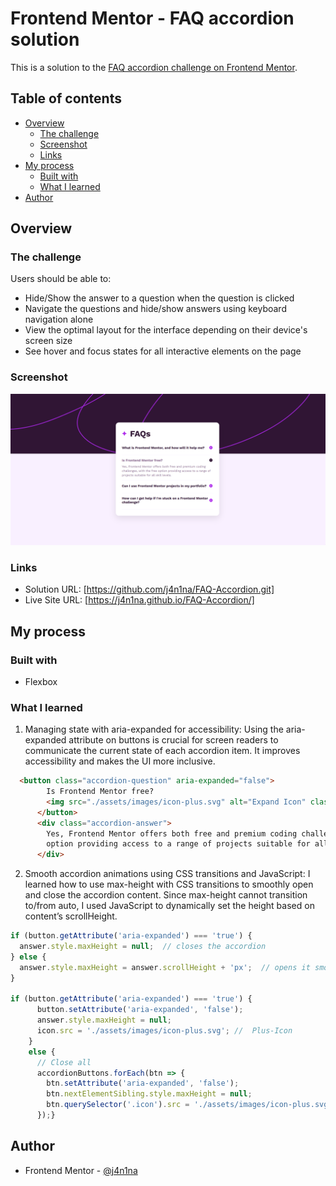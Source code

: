 # Frontend Mentor - FAQ accordion solution

This is a solution to the [FAQ accordion challenge on Frontend Mentor](https://www.frontendmentor.io/challenges/faq-accordion-wyfFdeBwBz). 

## Table of contents

- [Overview](#overview)
  - [The challenge](#the-challenge)
  - [Screenshot](#screenshot)
  - [Links](#links)
- [My process](#my-process)
  - [Built with](#built-with)
  - [What I learned](#what-i-learned)
- [Author](#author)




## Overview

### The challenge

Users should be able to:

- Hide/Show the answer to a question when the question is clicked
- Navigate the questions and hide/show answers using keyboard navigation alone
- View the optimal layout for the interface depending on their device's screen size
- See hover and focus states for all interactive elements on the page

### Screenshot

![](./assets/images/Screenshot%20faq-accordion.png)



### Links

- Solution URL: [https://github.com/j4n1na/FAQ-Accordion.git]
- Live Site URL: [https://j4n1na.github.io/FAQ-Accordion/]

## My process

### Built with

- Flexbox


### What I learned

1. Managing state with aria-expanded for accessibility:
Using the aria-expanded attribute on buttons is crucial for screen readers to communicate the current state of each accordion item. It improves accessibility and makes the UI more inclusive.

```html
  <button class="accordion-question" aria-expanded="false">
        Is Frontend Mentor free?
        <img src="./assets/images/icon-plus.svg" alt="Expand Icon" class="icon">
      </button>
      <div class="accordion-answer">
        Yes, Frontend Mentor offers both free and premium coding challenges, with the free 
        option providing access to a range of projects suitable for all skill levels.
      </div>
```

2. Smooth accordion animations using CSS transitions and JavaScript:
I learned how to use max-height with CSS transitions to smoothly open and close the accordion content. Since max-height cannot transition to/from auto, I used JavaScript to dynamically set the height based on content’s scrollHeight.

```js
if (button.getAttribute('aria-expanded') === 'true') {
  answer.style.maxHeight = null;  // closes the accordion
} else {
  answer.style.maxHeight = answer.scrollHeight + 'px';  // opens it smoothly
}

if (button.getAttribute('aria-expanded') === 'true') {
      button.setAttribute('aria-expanded', 'false');
      answer.style.maxHeight = null;
      icon.src = './assets/images/icon-plus.svg'; //  Plus-Icon
    } 
    else {
      // Close all
      accordionButtons.forEach(btn => {
        btn.setAttribute('aria-expanded', 'false');
        btn.nextElementSibling.style.maxHeight = null;
        btn.querySelector('.icon').src = './assets/images/icon-plus.svg';
      });}
```

## Author

- Frontend Mentor - [@j4n1na](https://www.frontendmentor.io/profile/j4n1na)



